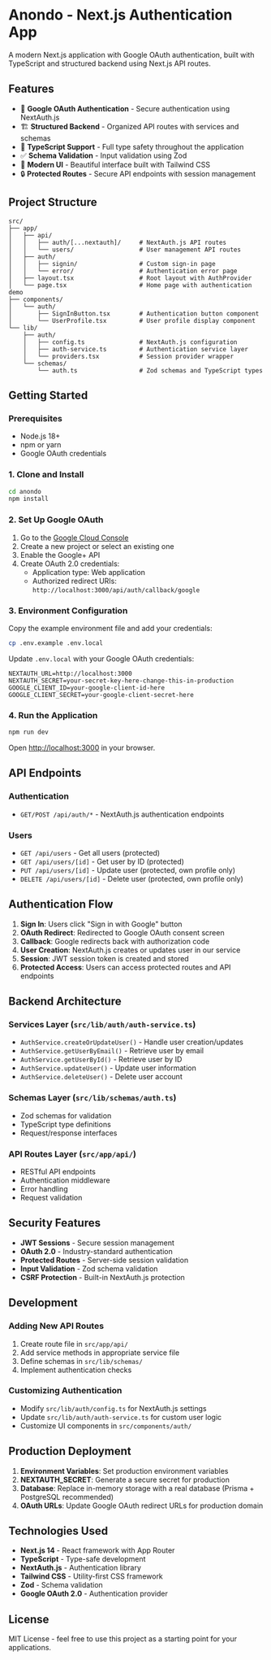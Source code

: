 # Anondo - Next.js Authentication App

A modern Next.js application with Google OAuth authentication, built with TypeScript and structured backend using Next.js API routes.

## Features

- 🔐 **Google OAuth Authentication** - Secure authentication using NextAuth.js
- 🏗️ **Structured Backend** - Organized API routes with services and schemas
- 📝 **TypeScript Support** - Full type safety throughout the application
- ✅ **Schema Validation** - Input validation using Zod
- 🎨 **Modern UI** - Beautiful interface built with Tailwind CSS
- 🔒 **Protected Routes** - Secure API endpoints with session management

## Project Structure

```
src/
├── app/
│   ├── api/
│   │   ├── auth/[...nextauth]/     # NextAuth.js API routes
│   │   └── users/                  # User management API routes
│   ├── auth/
│   │   ├── signin/                 # Custom sign-in page
│   │   └── error/                  # Authentication error page
│   ├── layout.tsx                  # Root layout with AuthProvider
│   └── page.tsx                    # Home page with authentication demo
├── components/
│   └── auth/
│       ├── SignInButton.tsx        # Authentication button component
│       └── UserProfile.tsx         # User profile display component
└── lib/
    ├── auth/
    │   ├── config.ts               # NextAuth.js configuration
    │   ├── auth-service.ts         # Authentication service layer
    │   └── providers.tsx           # Session provider wrapper
    └── schemas/
        └── auth.ts                 # Zod schemas and TypeScript types
```

## Getting Started

### Prerequisites

- Node.js 18+
- npm or yarn
- Google OAuth credentials

### 1. Clone and Install

```bash
cd anondo
npm install
```

### 2. Set Up Google OAuth

1. Go to the [Google Cloud Console](https://console.cloud.google.com/)
2. Create a new project or select an existing one
3. Enable the Google+ API
4. Create OAuth 2.0 credentials:
   - Application type: Web application
   - Authorized redirect URIs: `http://localhost:3000/api/auth/callback/google`

### 3. Environment Configuration

Copy the example environment file and add your credentials:

```bash
cp .env.example .env.local
```

Update `.env.local` with your Google OAuth credentials:

```env
NEXTAUTH_URL=http://localhost:3000
NEXTAUTH_SECRET=your-secret-key-here-change-this-in-production
GOOGLE_CLIENT_ID=your-google-client-id-here
GOOGLE_CLIENT_SECRET=your-google-client-secret-here
```

### 4. Run the Application

```bash
npm run dev
```

Open [http://localhost:3000](http://localhost:3000) in your browser.

## API Endpoints

### Authentication

- `GET/POST /api/auth/*` - NextAuth.js authentication endpoints

### Users

- `GET /api/users` - Get all users (protected)
- `GET /api/users/[id]` - Get user by ID (protected)
- `PUT /api/users/[id]` - Update user (protected, own profile only)
- `DELETE /api/users/[id]` - Delete user (protected, own profile only)

## Authentication Flow

1. **Sign In**: Users click "Sign in with Google" button
2. **OAuth Redirect**: Redirected to Google OAuth consent screen
3. **Callback**: Google redirects back with authorization code
4. **User Creation**: NextAuth.js creates or updates user in our service
5. **Session**: JWT session token is created and stored
6. **Protected Access**: Users can access protected routes and API endpoints

## Backend Architecture

### Services Layer (`src/lib/auth/auth-service.ts`)

- `AuthService.createOrUpdateUser()` - Handle user creation/updates
- `AuthService.getUserByEmail()` - Retrieve user by email
- `AuthService.getUserById()` - Retrieve user by ID
- `AuthService.updateUser()` - Update user information
- `AuthService.deleteUser()` - Delete user account

### Schemas Layer (`src/lib/schemas/auth.ts`)

- Zod schemas for validation
- TypeScript type definitions
- Request/response interfaces

### API Routes Layer (`src/app/api/`)

- RESTful API endpoints
- Authentication middleware
- Error handling
- Request validation

## Security Features

- **JWT Sessions** - Secure session management
- **OAuth 2.0** - Industry-standard authentication
- **Protected Routes** - Server-side session validation
- **Input Validation** - Zod schema validation
- **CSRF Protection** - Built-in NextAuth.js protection

## Development

### Adding New API Routes

1. Create route file in `src/app/api/`
2. Add service methods in appropriate service file
3. Define schemas in `src/lib/schemas/`
4. Implement authentication checks

### Customizing Authentication

- Modify `src/lib/auth/config.ts` for NextAuth.js settings
- Update `src/lib/auth/auth-service.ts` for custom user logic
- Customize UI components in `src/components/auth/`

## Production Deployment

1. **Environment Variables**: Set production environment variables
2. **NEXTAUTH_SECRET**: Generate a secure secret for production
3. **Database**: Replace in-memory storage with a real database (Prisma + PostgreSQL recommended)
4. **OAuth URLs**: Update Google OAuth redirect URLs for production domain

## Technologies Used

- **Next.js 14** - React framework with App Router
- **TypeScript** - Type-safe development
- **NextAuth.js** - Authentication library
- **Tailwind CSS** - Utility-first CSS framework
- **Zod** - Schema validation
- **Google OAuth 2.0** - Authentication provider

## License

MIT License - feel free to use this project as a starting point for your applications.
